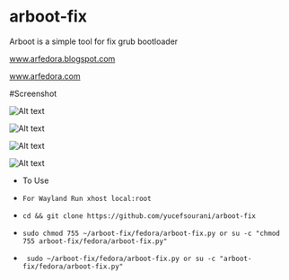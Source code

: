 # arboot-fix
Arboot is a simple tool for fix grub bootloader

www.arfedora.blogspot.com

www.arfedora.com



#Screenshot

![Alt text](https://raw.githubusercontent.com/yucefsourani/arboot-fix/master/1.jpg "Screenshot")

![Alt text](https://raw.githubusercontent.com/yucefsourani/arboot-fix/master/2.jpg "Screenshot")

![Alt text](https://raw.githubusercontent.com/yucefsourani/arboot-fix/master/3.jpg "Screenshot")

![Alt text](https://raw.githubusercontent.com/yucefsourani/arboot-fix/master/4.jpg "Screenshot")


* To Use
 * ``` For Wayland Run xhost local:root ```
 
 * ``` cd && git clone https://github.com/yucefsourani/arboot-fix ```

 * ``` sudo chmod 755 ~/arboot-fix/fedora/arboot-fix.py or su -c "chmod 755 arboot-fix/fedora/arboot-fix.py" ```

 * ``` sudo ~/arboot-fix/fedora/arboot-fix.py or su -c "arboot-fix/fedora/arboot-fix.py"```
